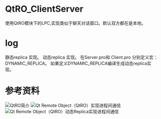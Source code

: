 # QtRO_ClientServer

使用QtRO模块下的LPC,实现类似于聊天对话窗口。默认双方都在是本地。


# log
静态replica 实现。
动态replica 实现。 在Server.pro和 Client.pro 分别定义宏：DYNAMIC_REPLICA。 如果定义DYNAMIC_REPLICA编译生成动态replica实现。
	
	
	
# 参考资料
![QtRO简介](https://zhuanlan.zhihu.com/p/36501814)
![Qt Remote Object（QtRO）实现进程间通信](https://blog.csdn.net/luoyayun361/article/details/91588654)
![Qt Remote Object（QtRO）动态Replica实现进程间通信](https://blog.csdn.net/luoyayun361/article/details/92205562)
